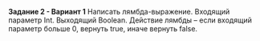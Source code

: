 **Задание 2 - Вариант 1**
Написать лямбда-выражение. Входящий параметр Int. Выходящий Boolean. Действие лямбды – если входящий параметр больше 0, вернуть true, иначе вернуть false.
